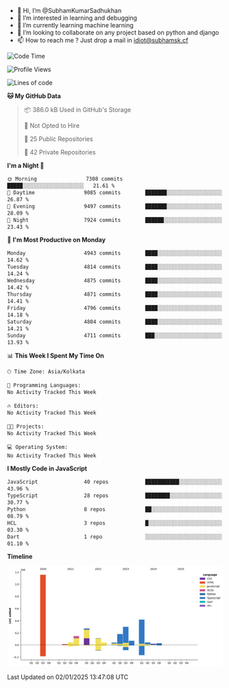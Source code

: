 - 👋 Hi, I’m @SubhamKumarSadhukhan
- 👀 I’m interested in learning and debugging
- 🌱 I’m currently learning machine learning
- 💞️ I’m looking to collaborate on any project based on python and django
- 📫 How to reach me ?
      Just drop a mail in idiot@subhamsk.cf

<!---
SubhamKumarSadhukhan/SubhamKumarSadhukhan is a ✨ special ✨ repository because its `README.md` (this file) appears on your GitHub profile.
You can click the Preview link to take a look at your changes.
--->


<!--START_SECTION:waka-->
![Code Time](http://img.shields.io/badge/Code%20Time-2%2C690%20hrs%2033%20mins-blue)

![Profile Views](http://img.shields.io/badge/Profile%20Views-0-blue)

![Lines of code](https://img.shields.io/badge/From%20Hello%20World%20I%27ve%20Written-2.9%20million%20lines%20of%20code-blue)

**🐱 My GitHub Data** 

> 📦 386.0 kB Used in GitHub's Storage 
 > 
> 🚫 Not Opted to Hire
 > 
> 📜 25 Public Repositories 
 > 
> 🔑 42 Private Repositories 
 > 
**I'm a Night 🦉** 

```text
🌞 Morning                7308 commits        █████░░░░░░░░░░░░░░░░░░░░   21.61 % 
🌆 Daytime                9085 commits        ███████░░░░░░░░░░░░░░░░░░   26.87 % 
🌃 Evening                9497 commits        ███████░░░░░░░░░░░░░░░░░░   28.09 % 
🌙 Night                  7924 commits        ██████░░░░░░░░░░░░░░░░░░░   23.43 % 
```
📅 **I'm Most Productive on Monday** 

```text
Monday                   4943 commits        ████░░░░░░░░░░░░░░░░░░░░░   14.62 % 
Tuesday                  4814 commits        ████░░░░░░░░░░░░░░░░░░░░░   14.24 % 
Wednesday                4875 commits        ████░░░░░░░░░░░░░░░░░░░░░   14.42 % 
Thursday                 4871 commits        ████░░░░░░░░░░░░░░░░░░░░░   14.41 % 
Friday                   4796 commits        ████░░░░░░░░░░░░░░░░░░░░░   14.18 % 
Saturday                 4804 commits        ████░░░░░░░░░░░░░░░░░░░░░   14.21 % 
Sunday                   4711 commits        ███░░░░░░░░░░░░░░░░░░░░░░   13.93 % 
```


📊 **This Week I Spent My Time On** 

```text
🕑︎ Time Zone: Asia/Kolkata

💬 Programming Languages: 
No Activity Tracked This Week

🔥 Editors: 
No Activity Tracked This Week

🐱‍💻 Projects: 
No Activity Tracked This Week

💻 Operating System: 
No Activity Tracked This Week
```

**I Mostly Code in JavaScript** 

```text
JavaScript               40 repos            ███████████░░░░░░░░░░░░░░   43.96 % 
TypeScript               28 repos            ████████░░░░░░░░░░░░░░░░░   30.77 % 
Python                   8 repos             ██░░░░░░░░░░░░░░░░░░░░░░░   08.79 % 
HCL                      3 repos             █░░░░░░░░░░░░░░░░░░░░░░░░   03.30 % 
Dart                     1 repo              ░░░░░░░░░░░░░░░░░░░░░░░░░   01.10 % 
```



**Timeline**

![Lines of Code chart](https://raw.githubusercontent.com/SubhamKumarSadhukhan/SubhamKumarSadhukhan/main/assets/bar_graph.png)


 Last Updated on 02/01/2025 13:47:08 UTC
<!--END_SECTION:waka-->
